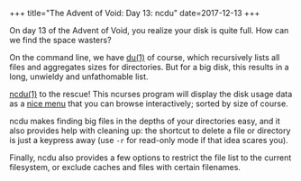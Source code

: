 +++
title="The Advent of Void: Day 13: ncdu"
date=2017-12-13
+++

On day 13 of the Advent of Void, you realize your disk is quite full.
How can we find the space wasters?

On the command line, we have [du(1)](https://man.voidlinux/du.1) of
course, which recursively lists all files and aggregates sizes for
directories.  But for a big disk, this results in a long, unwieldy and
unfathomable list.

[ncdu(1)](https://man.voidlinux.eu/ncdu.1) to the rescue!
This ncurses program will display the disk usage data as a
[nice menu](https://dev.yorhel.nl/ncdu/scr)
that you can browse interactively; sorted by size of course.

ncdu makes finding big files in the depths of your directories easy,
and it also provides help with cleaning up: the shortcut to delete a
file or directory is just a keypress away (use `-r` for read-only mode
if that idea scares you).

Finally, ncdu also provides a few options to restrict the file list to
the current filesystem, or exclude caches and files with certain
filenames.
